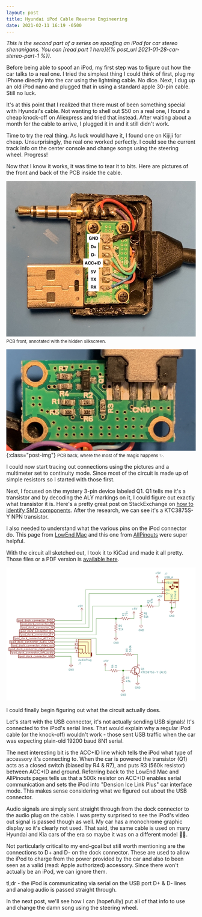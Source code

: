 ```yaml
---
layout: post
title: Hyundai iPod Cable Reverse Engineering
date: 2021-02-11 16:19 -0500
---
```

*This is the second part of a series on spoofing an iPod for car stereo shenanigans. You can [read part 1 here]({% post_url 2021-01-28-car-stereo-part-1 %}).*

Before being able to spoof an iPod, my first step was to figure out how the car talks to a real one. I tried the simplest thing I could think of first, plug my iPhone directly into the car using the lightning cable. No dice. Next, I dug up an old iPod nano and plugged that in using a standard apple 30-pin cable. Still no luck. 

It's at this point that I realized that there must of been something special with Hyundai's cable. Not wanting to shell out $50 on a real one, I found a cheap knock-off on Aliexpress and tried that instead. After waiting about a month for the cable to arrive, I plugged it in and it still didn't work.

Time to try the real thing. As luck would have it, I found one on Kijiji for cheap. Unsurprisingly, the real one worked perfectly. I could see the current track info on the center console and change songs using the steering wheel. Progress!

Now that I know it works, it was time to tear it to bits. Here are pictures of the front and back of the PCB inside the cable. 

![PCB front, annotated with the hidden silkscreen](cable_pcb_front.jpg)
<small>PCB front, annotated with the hidden silkscreen.</small>

![PCB back](cable_pcb_back.jpg){:class="post-img"}
<small>PCB back, where the most of the magic happens :sparkles:.</small>

I could now start tracing out connections using the pictures and a multimeter set to continuity mode. Since most of the circuit is made up of simple resistors so I started with those first. 

Next, I focused on the mystery 3-pin device labeled Q1. Q1 tells me it's a transistor and by decoding the ALY markings on it, I could figure out exactly what transistor it is. Here's a pretty great post on StackExchange on [how to identify SMD components](https://electronics.stackexchange.com/questions/334128/how-do-i-identify-smd-components-or-how-do-i-identify-any-component). After the research, we can see it's a KTC3875S-Y NPN transistor. 

I also needed to understand what the various pins on the iPod connector do. This page from [LowEnd Mac](https://lowendmac.com/2016/apples-30-pin-dock-connector/) and this one from [AllPinouts](https://allpinouts.org/pinouts/connectors/portable_device/apple-ipod-ipad-and-iphone-dock/) were super helpful. 

With the circuit all sketched out, I took it to KiCad and made it all pretty. Those files or a PDF version is [available here](https://github.com/nadavami/Hyundai-iPod-Cable).

![Cable Schematic](https://raw.githubusercontent.com/nadavami/Hyundai-iPod-Cable/master/schematic.png)

I could finally begin figuring out what the circuit actually does. 

Let's start with the USB connector, it's not actually sending USB signals! It's connected to the iPod's serial lines. That would explain why a regular iPod cable (or the knock-off) wouldn't work - those sent USB traffic when the car was expecting plain-old 19200 baud 8N1 serial. 

The next interesting bit is the ACC+ID line which tells the iPod what type of accessory it's connecting to. When the car is powered the transistor (Q1) acts as a closed switch (biased by R4 & R7), and puts R3 (560k resistor) between ACC+ID and ground. Referring back to the LowEnd Mac and AllPinouts pages tells us that a 500k resistor on ACC+ID enables serial communication and sets the iPod into "Dension Ice Link Plus" car interface mode. This makes sense considering what we figured out about the USB connector. 

Audio signals are simply sent straight through from the dock connector to the audio plug on the cable. I was pretty surprised to see the iPod's video out signal is passed though as well. My car has a monochrome graphic display so it's clearly not used. That said, the same cable is used on many Hyundai and Kia cars of the era so maybe it was on a different model :man_shrugging:.

Not particularly critical to my end-goal but still worth mentioning are the connections to D+ and D- on the dock connector. These are used to allow the iPod to charge from the power provided by the car and also to been seen as a valid (read: Apple authorized) accessory. Since there won't actually be an iPod, we can ignore them.

tl;dr - the iPod is communicating via serial on the USB port D+ & D- lines and analog audio is passed straight through. 

In the next post, we'll see how I can (hopefully) put all of that info to use and change the damn song using the steering wheel.  